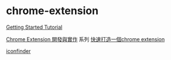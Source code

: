 # chrome-extension

[Getting Started Tutorial](https://developer.chrome.com/extensions/getstarted)

[Chrome Extension 開發與實作](https://ithelp.ithome.com.tw/users/20079450/ironman/1149) 系列
[快速打造一個chrome extension](https://ithelp.ithome.com.tw/articles/10186039)  

[iconfinder](https://www.iconfinder.com)  